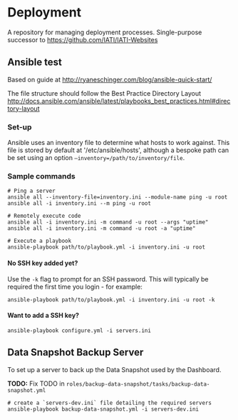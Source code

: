 # Deployment

A repository for managing deployment processes. Single-purpose successor to https://github.com/IATI/IATI-Websites

## Ansible test

Based on guide at http://ryaneschinger.com/blog/ansible-quick-start/

The file structure should follow the Best Practice Directory Layout http://docs.ansible.com/ansible/latest/playbooks_best_practices.html#directory-layout

### Set-up

Ansible uses an inventory file to determine what hosts to work against. This file is stored by default at '/etc/ansible/hosts', although a bespoke path can be set using an option `–inventory=/path/to/inventory/file`.


### Sample commands

```
# Ping a server
ansible all --inventory-file=inventory.ini --module-name ping -u root
ansible all -i inventory.ini --m ping -u root

# Remotely execute code
ansible all -i inventory.ini -m command -u root --args "uptime"
ansible all -i inventory.ini -m command -u root -a "uptime"

# Execute a playbook
ansible-playbook path/to/playbook.yml -i inventory.ini -u root
```

#### No SSH key added yet?

Use the `-k` flag to prompt for an SSH password. This will typically be required the first time you login - for example:

```
ansible-playbook path/to/playbook.yml -i inventory.ini -u root -k
```

#### Want to add a SSH key?

```
ansible-playbook configure.yml -i servers.ini
```

## Data Snapshot Backup Server

To set up a server to back up the Data Snapshot used by the Dashboard.

**TODO:** Fix TODO in `roles/backup-data-snapshot/tasks/backup-data-snapshot.yml`

```
# create a `servers-dev.ini` file detailing the required servers
ansible-playbook backup-data-snapshot.yml -i servers-dev.ini
```
